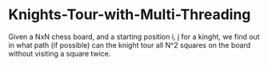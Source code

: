 # Knights-Tour-with-Multi-Threading
Given a NxN chess board, and a starting position i, j for a kinght, we find out in what path (if possible) can the knight tour all N^2 squares on the board without visiting a square twice.
